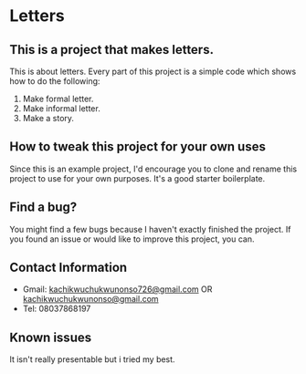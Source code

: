 # Letters

## This is a project that makes letters. 

This is about letters. Every part of this project is a simple code which shows how to do the following:

1. Make formal letter.
2. Make informal letter.
3. Make a story.

## How to tweak this project for your own uses

Since this is an example project, I'd encourage you to clone and rename this project to use for your own purposes. It's a good starter boilerplate.

## Find a bug?

You might find a few bugs because I haven't exactly finished the project. If you found an issue or would like to improve this project, you can.

## Contact Information

- Gmail: kachikwuchukwunonso726@gmail.com OR kachikwuchukwunonso@gmail.com
- Tel: 08037868197

## Known issues

It isn't really presentable but i tried my best.